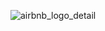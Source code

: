 ![airbnb_logo_detail](https://github.com/EucTech/AirBnB_clone/assets/114103964/32c2a2c9-b9b5-435a-bffc-4c4ddfd003e9)
